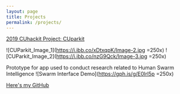 ```yaml
---
layout: page
title: Projects
permalink: /projects/
---
```


[2019 CUhackit Project: CUparkit](https://devpost.com/software/cuparkit)

![CUParkit_Image_1](https://i.ibb.co/xDtxqpK/Image-2.jpg =250x) ![CUParkit_Image_2](https://i.ibb.co/nzG9Qck/Image-3.jpg =250x)

Prototype for app used to conduct research related to Human Swarm Intelligence
![Swarm Interface Demo](https://gph.is/g/E0lrl5p =250x)

[Here's my GitHub](https://github.com/StphnRssll)
